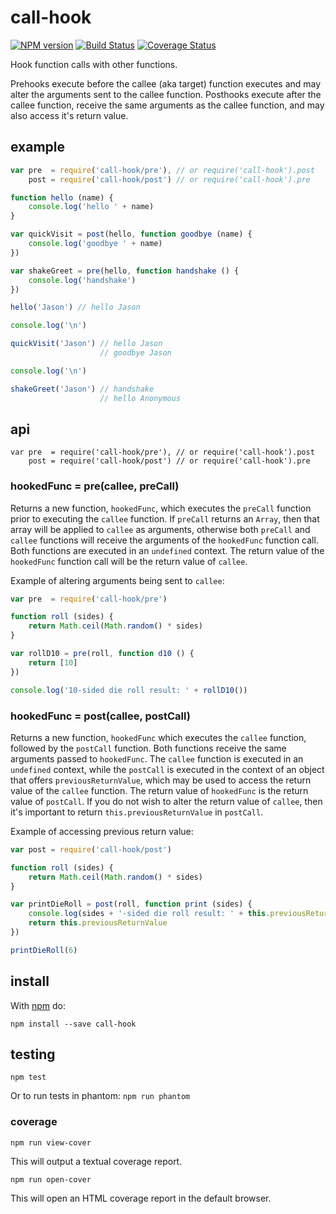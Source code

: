 # call-hook

[![NPM version](https://badge.fury.io/js/call-hook.png)](http://badge.fury.io/js/call-hook)
[![Build Status](https://travis-ci.org/jasonpincin/call-hook.svg?branch=master)](https://travis-ci.org/jasonpincin/call-hook)
[![Coverage Status](https://coveralls.io/repos/jasonpincin/call-hook/badge.png?branch=master)](https://coveralls.io/r/jasonpincin/call-hook?branch=master)

Hook function calls with other functions. 

Prehooks execute before the callee (aka target) function executes and may 
alter the arguments sent to the callee function. Posthooks execute after the 
callee function, receive the same arguments as the callee function, and may 
also access it's return value.

## example

```javascript
var pre  = require('call-hook/pre'), // or require('call-hook').post
    post = require('call-hook/post') // or require('call-hook').pre

function hello (name) {
    console.log('hello ' + name)
}

var quickVisit = post(hello, function goodbye (name) {
    console.log('goodbye ' + name)
})

var shakeGreet = pre(hello, function handshake () {
    console.log('handshake')
})

hello('Jason') // hello Jason

console.log('\n')

quickVisit('Jason') // hello Jason
                    // goodbye Jason

console.log('\n')

shakeGreet('Jason') // handshake
                    // hello Anonymous
```

## api

```
var pre  = require('call-hook/pre'), // or require('call-hook').post
    post = require('call-hook/post') // or require('call-hook').pre
```

### hookedFunc = pre(callee, preCall)

Returns a new function, `hookedFunc`, which executes the `preCall` function 
prior to executing the `callee` function. If `preCall` returns an `Array`, then 
that array will be applied to `callee` as arguments, otherwise both `preCall` 
and `callee` functions will receive the arguments of the `hookedFunc` function 
call. Both functions are executed in an `undefined` context. The return value of 
the `hookedFunc` function call will be the return value of `callee`.

Example of altering arguments being sent to `callee`:

```javascript
var pre  = require('call-hook/pre')

function roll (sides) {
    return Math.ceil(Math.random() * sides)
}

var rollD10 = pre(roll, function d10 () {
    return [10]
})

console.log('10-sided die roll result: ' + rollD10())
```

### hookedFunc = post(callee, postCall)

Returns a new function, `hookedFunc` which executes the `callee` function, followed 
by the `postCall` function. Both functions receive the same arguments passed to 
`hookedFunc`. The `callee` function is executed in an `undefined` context, while 
the `postCall` is executed in the context of an object that offers `previousReturnValue`, 
which may be used to access the return value of the `callee` function. The
return value of `hookedFunc` is the return value of `postCall`. If you do not
wish to alter the return value of `callee`, then it's important to return
`this.previousReturnValue` in `postCall`.

Example of accessing previous return value:

```javascript
var post = require('call-hook/post')

function roll (sides) {
    return Math.ceil(Math.random() * sides)
}

var printDieRoll = post(roll, function print (sides) {
    console.log(sides + '-sided die roll result: ' + this.previousReturnValue)
    return this.previousReturnValue
})

printDieRoll(6)
```


## install

With [npm](https://npmjs.org) do:

```
npm install --save call-hook
```

## testing

`npm test`

Or to run tests in phantom: `npm run phantom`

### coverage

`npm run view-cover`

This will output a textual coverage report.

`npm run open-cover`

This will open an HTML coverage report in the default browser.
